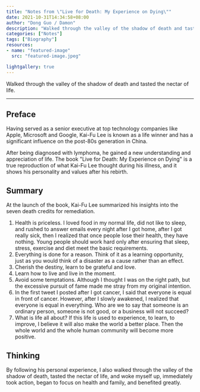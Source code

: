 ```yaml
---
title: "Notes from \"Live for Death: My Experience on Dying\""
date: 2021-10-31T14:34:58+08:00
author: "Dong Guo / Damon"
description: "Walked through the valley of the shadow of death and tasted the nectar of life."
categories: ["Notes"]
tags: ["Biography"]
resources:
- name: "featured-image"
  src: "featured-image.jpeg"

lightgallery: true
---
```


Walked through the valley of the shadow of death and tasted the nectar of life.

<!--more-->

---

## Preface

Having served as a senior executive at top technology companies like Apple, Microsoft and Google, Kai-Fu Lee is known as a life winner and has a significant influence on the post-80s generation in China.

After being diagnosed with lymphoma, he gained a new understanding and appreciation of life. The book "Live for Death: My Experience on Dying" is a true reproduction of what Kai-Fu Lee thought during his illness, and it shows his personality and values after his rebirth.

## Summary

At the launch of the book, Kai-Fu Lee summarized his insights into the seven death credits for remediation.

1. Health is priceless. I loved food in my normal life, did not like to sleep, and rushed to answer emails every night after I got home, after I got really sick, then I realized that once people lose their health, they have nothing. Young people should work hard only after ensuring that sleep, stress, exercise and diet meet the basic requirements.
2. Everything is done for a reason. Think of it as a learning opportunity, just as you would think of a disaster as a cause rather than an effect.
3. Cherish the destiny, learn to be grateful and love.
4. Learn how to live and live in the moment.
5. Avoid some temptations. Although I thought I was on the right path, but the excessive pursuit of fame made me stray from my original intention.
6. In the first tweet I posted after I got cancer, I said that everyone is equal in front of cancer. However, after I slowly awakened, I realized that everyone is equal in everything. Who are we to say that someone is an ordinary person, someone is not good, or a business will not succeed?
7. What is life all about? If this life is used to experience, to learn, to improve, I believe it will also make the world a better place. Then the whole world and the whole human community will become more positive.

## Thinking

By following his personal experience, I also walked through the valley of the shadow of death, tasted the nectar of life, and woke myself up, immediately took action, began to focus on health and family, and benefited greatly.

